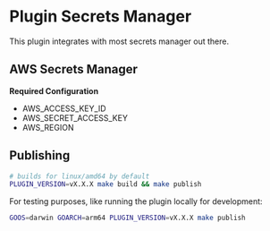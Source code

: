 # Plugin Secrets Manager

This plugin integrates with most secrets manager out there.

## AWS Secrets Manager

**Required Configuration**

- AWS_ACCESS_KEY_ID
- AWS_SECRET_ACCESS_KEY
- AWS_REGION

## Publishing

```sh
# builds for linux/amd64 by default
PLUGIN_VERSION=vX.X.X make build && make publish
```

For testing purposes, like running the plugin locally for development:

```sh
GOOS=darwin GOARCH=arm64 PLUGIN_VERSION=vX.X.X make publish
```

